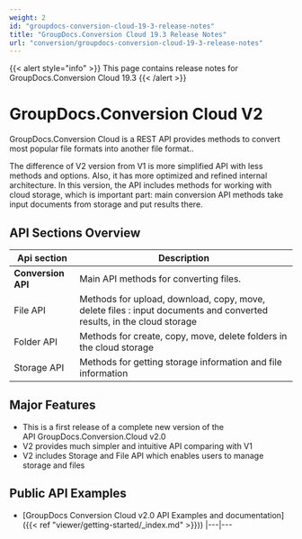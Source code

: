```yaml
---
weight: 2
id: "groupdocs-conversion-cloud-19-3-release-notes"
title: "GroupDocs.Conversion Cloud 19.3 Release Notes"
url: "conversion/groupdocs-conversion-cloud-19-3-release-notes"
---
```


{{< alert style="info" >}}
This page contains release notes for GroupDocs.Conversion Cloud 19.3
{{< /alert >}}

# GroupDocs.Conversion Cloud V2 #

GroupDocs.Conversion Cloud is a REST API provides methods to convert most popular file formats into another file format..

The difference of V2 version from V1 is more simplified API with less methods and options. Also, it has more optimized and refined internal architecture. In this version, the API includes methods for working with cloud storage, which is important part: main conversion API methods take input documents from storage and put results there.

## API Sections Overview ##

|Api section|Description
|---|---
|**Conversion API**|Main API methods for converting files.
|File API|Methods for upload, download, copy, move, delete files : input documents and converted results, in the cloud storage
|Folder API|Methods for create, copy, move, delete folders in the cloud storage
|Storage API|Methods for getting storage information and file information


## Major Features ##

* This is a first release of a complete new version of the API GroupDocs.Conversion.Cloud v2.0
* V2 provides much simpler and intuitive API comparing with V1
* V2 includes Storage and File API which enables users to manage storage and files

## Public API Examples ##

* [GroupDocs Conversion Cloud v2.0 API Examples and documentation]({{< ref "viewer/getting-started/_index.md" >}}))
|---|---
